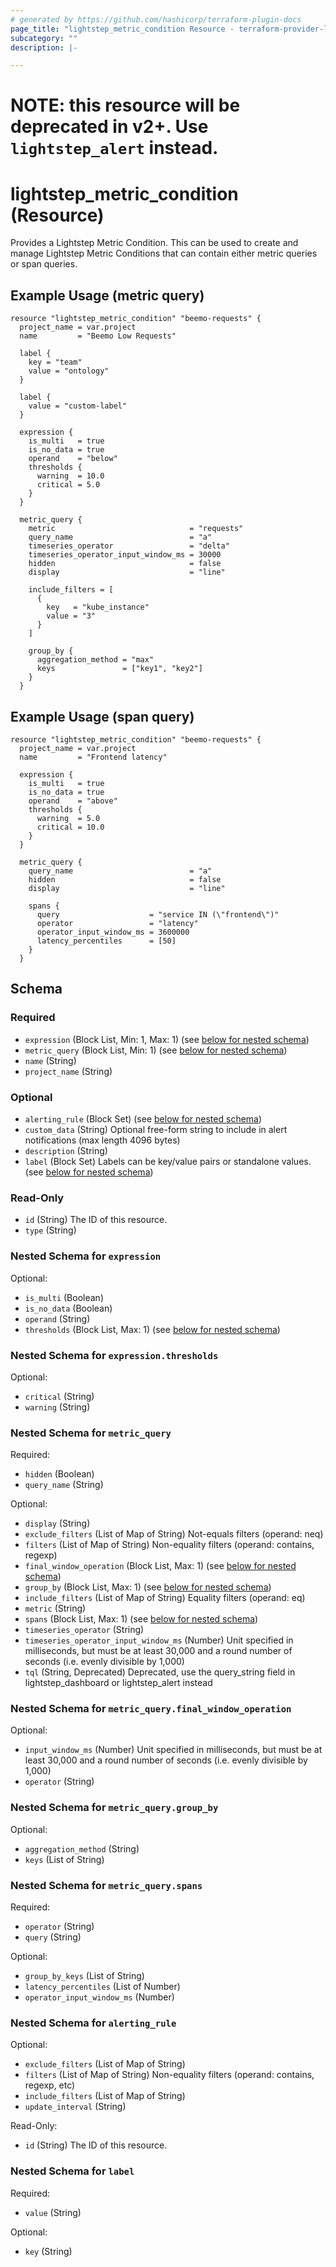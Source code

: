 ```yaml
---
# generated by https://github.com/hashicorp/terraform-plugin-docs
page_title: "lightstep_metric_condition Resource - terraform-provider-lightstep"
subcategory: ""
description: |-

---
```


# NOTE: this resource will be deprecated in v2+. Use `lightstep_alert` instead.

# lightstep_metric_condition (Resource)

Provides a Lightstep Metric Condition. This can be used to create and manage Lightstep Metric Conditions that can contain either
metric queries or span queries.

## Example Usage (metric query)

```hcl
resource "lightstep_metric_condition" "beemo-requests" {
  project_name = var.project
  name         = "Beemo Low Requests"

  label {
    key = "team"
    value = "ontology"
  }

  label {
    value = "custom-label"
  }

  expression {
    is_multi   = true
    is_no_data = true
    operand    = "below"
    thresholds {
      warning  = 10.0
      critical = 5.0
    }
  }

  metric_query {
    metric                              = "requests"
    query_name                          = "a"
    timeseries_operator                 = "delta"
    timeseries_operator_input_window_ms = 30000
    hidden                              = false
    display                             = "line"

    include_filters = [
      {
        key   = "kube_instance"
        value = "3"
      }
    ]

    group_by {
      aggregation_method = "max"
      keys               = ["key1", "key2"]
    }
  }
```

## Example Usage (span query)

```hcl
resource "lightstep_metric_condition" "beemo-requests" {
  project_name = var.project
  name         = "Frontend latency"

  expression {
    is_multi   = true
    is_no_data = true
    operand    = "above"
    thresholds {
      warning  = 5.0
      critical = 10.0
    }
  }

  metric_query {
    query_name                          = "a"
    hidden                              = false
    display                             = "line"

    spans {
      query                    = "service IN (\"frontend\")"
      operator                 = "latency"
      operator_input_window_ms = 3600000
      latency_percentiles      = [50]
    }
  }
```

<!-- schema generated by tfplugindocs -->
## Schema

### Required

- `expression` (Block List, Min: 1, Max: 1) (see [below for nested schema](#nestedblock--expression))
- `metric_query` (Block List, Min: 1) (see [below for nested schema](#nestedblock--metric_query))
- `name` (String)
- `project_name` (String)

### Optional

- `alerting_rule` (Block Set) (see [below for nested schema](#nestedblock--alerting_rule))
- `custom_data` (String) Optional free-form string to include in alert notifications (max length 4096 bytes)
- `description` (String)
- `label` (Block Set) Labels can be key/value pairs or standalone values. (see [below for nested schema](#nestedblock--label))

### Read-Only

- `id` (String) The ID of this resource.
- `type` (String)

<a id="nestedblock--expression"></a>
### Nested Schema for `expression`

Optional:

- `is_multi` (Boolean)
- `is_no_data` (Boolean)
- `operand` (String)
- `thresholds` (Block List, Max: 1) (see [below for nested schema](#nestedblock--expression--thresholds))

<a id="nestedblock--expression--thresholds"></a>
### Nested Schema for `expression.thresholds`

Optional:

- `critical` (String)
- `warning` (String)



<a id="nestedblock--metric_query"></a>
### Nested Schema for `metric_query`

Required:

- `hidden` (Boolean)
- `query_name` (String)

Optional:

- `display` (String)
- `exclude_filters` (List of Map of String) Not-equals filters (operand: neq)
- `filters` (List of Map of String) Non-equality filters (operand: contains, regexp)
- `final_window_operation` (Block List, Max: 1) (see [below for nested schema](#nestedblock--metric_query--final_window_operation))
- `group_by` (Block List, Max: 1) (see [below for nested schema](#nestedblock--metric_query--group_by))
- `include_filters` (List of Map of String) Equality filters (operand: eq)
- `metric` (String)
- `spans` (Block List, Max: 1) (see [below for nested schema](#nestedblock--metric_query--spans))
- `timeseries_operator` (String)
- `timeseries_operator_input_window_ms` (Number) Unit specified in milliseconds, but must be at least 30,000 and a round number of seconds (i.e. evenly divisible by 1,000)
- `tql` (String, Deprecated) Deprecated, use the query_string field in lightstep_dashboard or lightstep_alert instead

<a id="nestedblock--metric_query--final_window_operation"></a>
### Nested Schema for `metric_query.final_window_operation`

Optional:

- `input_window_ms` (Number) Unit specified in milliseconds, but must be at least 30,000 and a round number of seconds (i.e. evenly divisible by 1,000)
- `operator` (String)


<a id="nestedblock--metric_query--group_by"></a>
### Nested Schema for `metric_query.group_by`

Optional:

- `aggregation_method` (String)
- `keys` (List of String)


<a id="nestedblock--metric_query--spans"></a>
### Nested Schema for `metric_query.spans`

Required:

- `operator` (String)
- `query` (String)

Optional:

- `group_by_keys` (List of String)
- `latency_percentiles` (List of Number)
- `operator_input_window_ms` (Number)



<a id="nestedblock--alerting_rule"></a>
### Nested Schema for `alerting_rule`

Optional:

- `exclude_filters` (List of Map of String)
- `filters` (List of Map of String) Non-equality filters (operand: contains, regexp, etc)
- `include_filters` (List of Map of String)
- `update_interval` (String)

Read-Only:

- `id` (String) The ID of this resource.


<a id="nestedblock--label"></a>
### Nested Schema for `label`

Required:

- `value` (String)

Optional:

- `key` (String)
